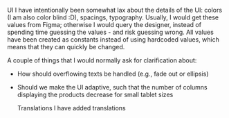 UI
I have intentionally been somewhat lax about the details of the UI: colors (I am also color blind :D), spacings, typography. Usually, I would get these values from Figma; otherwise I would query the designer, instead of spending time guessing the values - and risk guessing wrong. 
All values have been created as constants instead of using hardcoded values, which means that they can quickly be changed. 

A couple of things that I would normally ask for clarification about: 
- How should overflowing texts be handled (e.g., fade out or ellipsis)
- Should we make the UI adaptive, such that the number of columns displaying the products decrease for small tablet sizes


  Translations
  I have added translations
